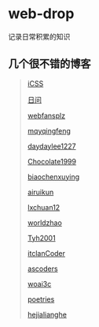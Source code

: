 # web-drop

记录日常积累的知识

## 几个很不错的博客

> [iCSS](https://github.com/chokcoco/iCSS/issues)
>
> [日问](https://shanyue.tech)
>
> [webfansplz](https://github.com/webfansplz/article)
>
> [mqyqingfeng](https://github.com/mqyqingfeng/Blog)
>
> [daydaylee1227](https://github.com/daydaylee1227/Blog)
>
> [Chocolate1999](https://yangchaoyi.vip/)
>
> [biaochenxuying](https://github.com/biaochenxuying/blog)
>
> [airuikun](https://github.com/airuikun/technology-blog)
>
> [lxchuan12](https://lxchuan12.gitee.io/)
>
> [worldzhao](https://github.com/worldzhao/blog)
>
> [Tyh2001](https://tianyuhao.cn/blog/)
>
> [itclanCoder](https://coder.itclan.cn/)
>
> [ascoders](https://github.com/ascoders/weekly)
>
> [woai3c](https://woai3c.github.io/Front-end-basic-knowledge/)
>
> [poetries](https://github.com/poetries/FE-Interview-Questions)
>
> [hejialianghe](https://hejialianghe.gitee.io/)
